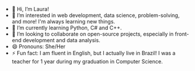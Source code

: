 - 👋 Hi, I’m Laura!
- 👀 I’m interested in web development, data science, problem-solving, and more! I'm always learning new things.
- 🌱 I’m currently learning Python, C# and C++.
- 💞️ I’m looking to collaborate on open-source projects, especially in front-end development and data analysis.
- 😄 Pronouns: She/Her
- ⚡ Fun fact: I am fluent in English, but I actually live in Brazil! I was a teacher for 1 year during my graduation in Computer Science.
